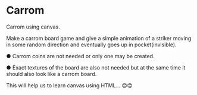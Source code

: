 # Carrom
Carrom using canvas.


Make a carrom board game and give a simple animation of a
striker moving in some random direction and eventually goes up in pocket(invisible).

● Carrom coins are not needed or only one may be created.

● Exact textures of the board are also not needed but at the same time it should also look
like a carrom board.

This will help us to learn canvas using HTML... 😊😊

